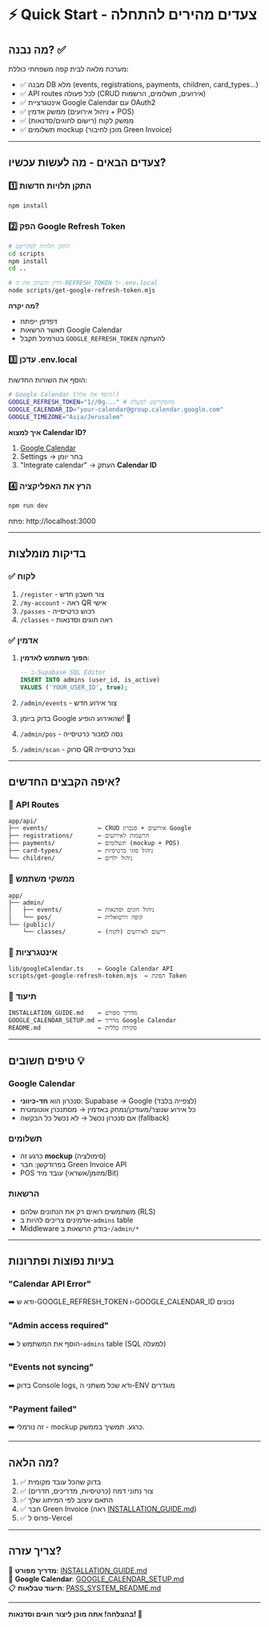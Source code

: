 # ⚡ Quick Start - צעדים מהירים להתחלה

## מה נבנה? ✅

מערכת מלאה לבית קפה משפחתי כוללת:
- ✅ מבנה DB מלא (events, registrations, payments, children, card_types...)
- ✅ API routes לכל פעולה (CRUD אירועים, תשלומים, הרשמות)
- ✅ אינטגרציית Google Calendar עם OAuth2
- ✅ ממשק אדמין (ניהול אירועים + POS)
- ✅ ממשק לקוח (רישום לחוגים/סדנאות)
- ✅ תשלומים mockup (מוכן לחיבור Green Invoice)

---

## צעדים הבאים - מה לעשות עכשיו?

### 1️⃣ התקן תלויות חדשות

```bash
npm install
```

### 2️⃣ הפק Google Refresh Token

```bash
# התקן תלויות לסקריפט
cd scripts
npm install
cd ..

# הרץ והעתק את ה-REFRESH_TOKEN ל-.env.local
node scripts/get-google-refresh-token.mjs
```

**מה יקרה?**
- דפדפן ייפתח
- תאשר הרשאות Google Calendar
- בטרמינל תקבל `GOOGLE_REFRESH_TOKEN` להעתקה

### 3️⃣ עדכן .env.local

הוסף את השורות החדשות:

```bash
# Google Calendar (הוסף את אלה!)
GOOGLE_REFRESH_TOKEN="1//0g..." # מהסקריפט למעלה
GOOGLE_CALENDAR_ID="your-calendar@group.calendar.google.com"
GOOGLE_TIMEZONE="Asia/Jerusalem"
```

**איך למצוא Calendar ID?**
1. [Google Calendar](https://calendar.google.com)
2. Settings → בחר יומן
3. "Integrate calendar" → העתק **Calendar ID**

### 4️⃣ הרץ את האפליקציה

```bash
npm run dev
```

פתח: http://localhost:3000

---

## בדיקות מומלצות

### ✅ לקוח

1. `/register` - צור חשבון חדש
2. `/my-account` - ראה QR אישי
3. `/passes` - רכוש כרטיסייה
4. `/classes` - ראה חוגים וסדנאות

### ✅ אדמין

1. **הפוך משתמש לאדמין**:
   ```sql
   -- ב-Supabase SQL Editor
   INSERT INTO admins (user_id, is_active)
   VALUES ('YOUR_USER_ID', true);
   ```

2. `/admin/events` - צור אירוע חדש
3. בדוק ביומן Google שהאירוע הופיע! 🎉
4. `/admin/pos` - נסה למכור כרטיסייה
5. `/admin/scan` - סרוק QR ונצל כרטיסייה

---

## איפה הקבצים החדשים?

### 📂 API Routes
```
app/api/
├── events/              ← CRUD אירועים + סנכרון Google
├── registrations/       ← הרשמות לאירועים
├── payments/            ← תשלומים (mockup + POS)
├── card-types/          ← ניהול סוגי כרטיסיות
└── children/            ← ניהול ילדים
```

### 📂 ממשקי משתמש
```
app/
├── admin/
│   ├── events/          ← ניהול חוגים וסדנאות
│   └── pos/             ← קופה וירטואלית
└── (public)/
    └── classes/         ← רישום לאירועים (לקוח)
```

### 📂 אינטגרציות
```
lib/googleCalendar.ts    ← Google Calendar API
scripts/get-google-refresh-token.mjs  ← הפקת Token
```

### 📂 תיעוד
```
INSTALLATION_GUIDE.md    ← מדריך מפורט
GOOGLE_CALENDAR_SETUP.md ← מדריך Google Calendar
README.md                ← סקירה כללית
```

---

## טיפים חשובים 💡

### Google Calendar
- סנכרון הוא **חד-כיווני**: Supabase → Google (לצפייה בלבד)
- כל אירוע שנוצר/מעודכן/נמחק באדמין → מסתנכרן אוטומטית
- אם סנכרון נכשל → לא נכשל כל הבקשה (fallback)

### תשלומים
- כרגע זה **mockup** (סימולציה)
- בפרודקשן: חבר Green Invoice API
- POS עובד מיד (מזומן/אשראי/Bit)

### הרשאות
- משתמשים רואים רק את הנתונים שלהם (RLS)
- אדמינים צריכים להיות ב-`admins` table
- Middleware בודק הרשאות ב-`/admin/*`

---

## בעיות נפוצות ופתרונות

### "Calendar API Error"
➡️ ודא ש-GOOGLE_REFRESH_TOKEN ו-GOOGLE_CALENDAR_ID נכונים

### "Admin access required"
➡️ הוסף את המשתמש ל-`admins` table (SQL למעלה)

### "Events not syncing"
➡️ בדוק Console logs, ודא שכל משתני ה-ENV מוגדרים

### "Payment failed"
➡️ זה נורמלי - mockup כרגע. תמשיך בממשק.

---

## מה הלאה?

1. ✅ בדוק שהכל עובד מקומית
2. ✅ צור נתוני דמה (כרטיסיות, מדריכים, חדרים)
3. ✅ התאם עיצוב לפי המיתוג שלך
4. ✅ חבר Green Invoice (ראה [INSTALLATION_GUIDE.md](./INSTALLATION_GUIDE.md))
5. ✅ פרוס ל-Vercel

---

## צריך עזרה?

📖 **מדריך מפורט**: [INSTALLATION_GUIDE.md](./INSTALLATION_GUIDE.md)  
🔧 **Google Calendar**: [GOOGLE_CALENDAR_SETUP.md](./GOOGLE_CALENDAR_SETUP.md)  
📋 **תיעוד טבלאות**: [PASS_SYSTEM_README.md](./PASS_SYSTEM_README.md)

---

**בהצלחה! אתה מוכן ליצור חוגים וסדנאות! 🎉**


